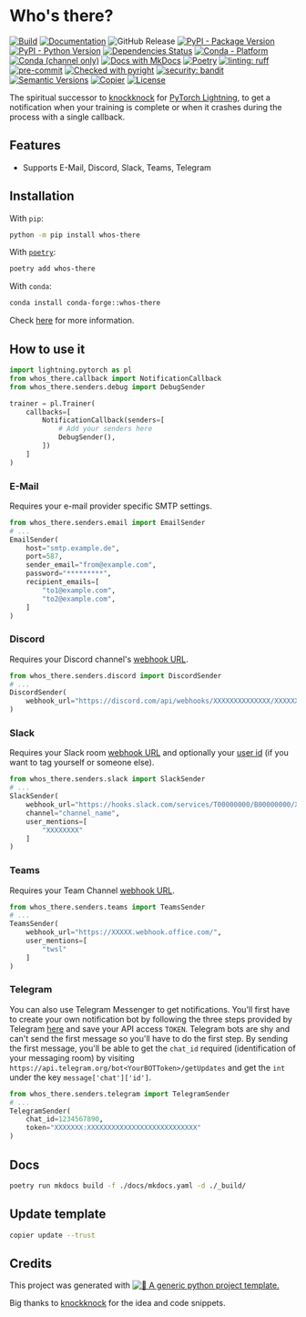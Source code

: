 # Who's there?

[![Build](https://github.com/twsl/whos-there/actions/workflows/build.yaml/badge.svg)](https://github.com/twsl/whos-there/actions/workflows/build.yaml)
[![Documentation](https://github.com/twsl/whos-there/actions/workflows/docs.yaml/badge.svg)](https://github.com/twsl/whos-there/actions/workflows/docs.yaml)
![GitHub Release](https://img.shields.io/github/v/release/twsl/whos-there?include_prereleases)
[![PyPI - Package Version](https://img.shields.io/pypi/v/whos-there?logo=pypi&style=flat&color=orange)](https://pypi.org/project/whos-there/)
[![PyPI - Python Version](https://img.shields.io/pypi/pyversions/whos-there?logo=pypi&style=flat&color=blue)](https://pypi.org/project/whos-there/)
[![Dependencies Status](https://img.shields.io/badge/dependencies-up%20to%20date-brightgreen.svg)](https://github.com/twsl/whos-there/pulls?utf8=%E2%9C%93&q=is:pr%20author:app/dependabot)
[![Conda - Platform](https://img.shields.io/conda/pn/conda-forge/whos-there?logo=anaconda&style=flat)](https://anaconda.org/conda-forge/whos-there)
[![Conda (channel only)](https://img.shields.io/conda/vn/conda-forge/whos-there?logo=anaconda&style=flat&color=orange)](https://anaconda.org/conda-forge/whos-there)
[![Docs with MkDocs](https://img.shields.io/badge/MkDocs-docs?style=flat&logo=materialformkdocs&logoColor=white&color=%23526CFE)](https://squidfunk.github.io/mkdocs-material/)
[![Poetry](https://img.shields.io/endpoint?url=https://python-poetry.org/badge/v0.json)](https://python-poetry.org/)
[![linting: ruff](https://img.shields.io/endpoint?url=https://raw.githubusercontent.com/astral-sh/ruff/main/assets/badge/v2.json)](https://github.com/astral-sh/ruff)
[![pre-commit](https://img.shields.io/badge/pre--commit-enabled-brightgreen?logo=pre-commit)](.pre-commit-config.yaml)
[![Checked with pyright](https://microsoft.github.io/pyright/img/pyright_badge.svg)](https://microsoft.github.io/pyright/)
[![security: bandit](https://img.shields.io/badge/security-bandit-yellow.svg)](https://github.com/PyCQA/bandit)
[![Semantic Versions](https://img.shields.io/badge/%20%20%F0%9F%93%A6%F0%9F%9A%80-semantic--versions-e10079.svg)](https://github.com/twsl/whos-there/releases)
[![Copier](https://img.shields.io/endpoint?url=https://raw.githubusercontent.com/copier-org/copier/master/img/badge/badge-grayscale-border.json)](https://github.com/copier-org/copier)
[![License](https://img.shields.io/badge/license-MIT-blue)](LICENSE)

The spiritual successor to [knockknock](https://github.com/huggingface/knockknock) for [PyTorch Lightning](https://github.com/PyTorchLightning/pytorch-lightning), to get a notification when your training is complete or when it crashes during the process with a single callback.


## Features

- Supports E-Mail, Discord, Slack, Teams, Telegram


## Installation

With `pip`:
```bash
python -m pip install whos-there
```

With [`poetry`](https://python-poetry.org/):
```bash
poetry add whos-there
```

With `conda`:

```bash
conda install conda-forge::whos-there
```
Check [here](https://github.com/conda-forge/whos-there-feedstock) for more information.


## How to use it

```python
import lightning.pytorch as pl
from whos_there.callback import NotificationCallback
from whos_there.senders.debug import DebugSender

trainer = pl.Trainer(
    callbacks=[
        NotificationCallback(senders=[
            # Add your senders here
            DebugSender(),
        ])
    ]
)
```

### E-Mail
Requires your e-mail provider specific SMTP settings.

```python
from whos_there.senders.email import EmailSender
# ...
EmailSender(
    host="smtp.example.de",
    port=587,
    sender_email="from@example.com",
    password="*********",
    recipient_emails=[
        "to1@example.com",
        "to2@example.com",
    ]
)
```

### Discord
Requires your Discord channel's [webhook URL](https://support.discordapp.com/hc/en-us/articles/228383668-Intro-to-Webhooks).

```python
from whos_there.senders.discord import DiscordSender
# ...
DiscordSender(
    webhook_url="https://discord.com/api/webhooks/XXXXXXXXXXXXXX/XXXXXXXXXXXXXXXXXXXXXXXXXXXXXX"
)
```

### Slack
Requires your Slack room [webhook URL](https://api.slack.com/incoming-webhooks#create_a_webhook) and optionally your [user id](https://api.slack.com/methods/users.identity) (if you want to tag yourself or someone else).

```python
from whos_there.senders.slack import SlackSender
# ...
SlackSender(
    webhook_url="https://hooks.slack.com/services/T00000000/B00000000/XXXXXXXXXXXXXXXXXXXXXXXX",   # gitleaks:allow
    channel="channel_name",
    user_mentions=[
        "XXXXXXXX"
    ]
)
```

### Teams
Requires your Team Channel [webhook URL](https://docs.microsoft.com/en-us/microsoftteams/platform/concepts/connectors/connectors-using).

```python
from whos_there.senders.teams import TeamsSender
# ...
TeamsSender(
    webhook_url="https://XXXXX.webhook.office.com/",
    user_mentions=[
        "twsl"
    ]
)
```

### Telegram
You can also use Telegram Messenger to get notifications. You'll first have to create your own notification bot by following the three steps provided by Telegram [here](https://core.telegram.org/bots#6-botfather) and save your API access `TOKEN`.
Telegram bots are shy and can't send the first message so you'll have to do the first step. By sending the first message, you'll be able to get the `chat_id` required (identification of your messaging room) by visiting `https://api.telegram.org/bot<YourBOTToken>/getUpdates` and get the `int` under the key `message['chat']['id']`.

```python
from whos_there.senders.telegram import TelegramSender
# ...
TelegramSender(
    chat_id=1234567890,
    token="XXXXXXX:XXXXXXXXXXXXXXXXXXXXXXXXXXX"
)
```


## Docs

```bash
poetry run mkdocs build -f ./docs/mkdocs.yaml -d ./_build/
```


## Update template

```bash
copier update --trust
```

## Credits

This project was generated with [![🚀 A generic python project template.](https://img.shields.io/badge/python--project--template-%F0%9F%9A%80-brightgreen)](https://github.com/twsl/python-project-template)

Big thanks to [knockknock](https://github.com/huggingface/knockknock) for the idea and code snippets.
